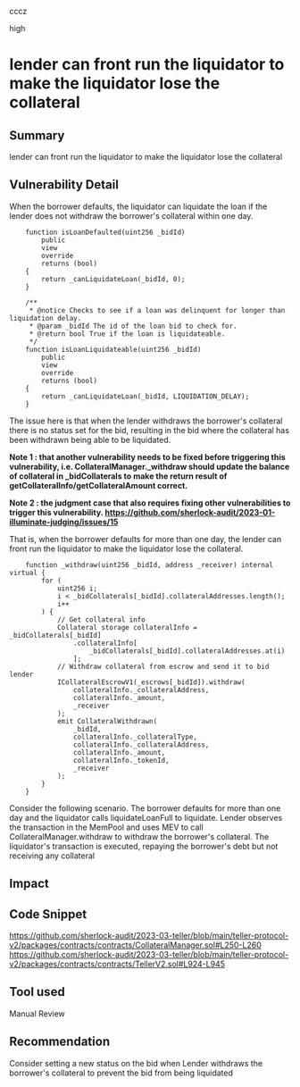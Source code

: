 cccz

high

# lender can front run the liquidator to make the liquidator lose the collateral

## Summary
lender can front run the liquidator to make the liquidator lose the collateral
## Vulnerability Detail
When the borrower defaults, the liquidator can liquidate the loan if the lender does not withdraw the borrower's collateral within one day.
```solidity
    function isLoanDefaulted(uint256 _bidId)
        public
        view
        override
        returns (bool)
    {
        return _canLiquidateLoan(_bidId, 0);
    }

    /**
     * @notice Checks to see if a loan was delinquent for longer than liquidation delay.
     * @param _bidId The id of the loan bid to check for.
     * @return bool True if the loan is liquidateable.
     */
    function isLoanLiquidateable(uint256 _bidId)
        public
        view
        override
        returns (bool)
    {
        return _canLiquidateLoan(_bidId, LIQUIDATION_DELAY);
    }
```
The issue here is that when the lender withdraws the borrower's collateral there is no status set for the bid, resulting in the bid where the collateral has been withdrawn being able to be liquidated.

**Note 1 : that another vulnerability needs to be fixed before triggering this vulnerability, i.e. CollateralManager._withdraw should update the balance of collateral in _bidCollaterals to make the return result of getCollateralInfo/getCollateralAmount correct.**

**Note 2 : the judgment case that also requires fixing other vulnerabilities to trigger this vulnerability. https://github.com/sherlock-audit/2023-01-illuminate-judging/issues/15**

That is, when the borrower defaults for more than one day, the lender can front run the liquidator to make the liquidator lose the collateral.
```solidity
    function _withdraw(uint256 _bidId, address _receiver) internal virtual {
        for (
            uint256 i;
            i < _bidCollaterals[_bidId].collateralAddresses.length();
            i++
        ) {
            // Get collateral info
            Collateral storage collateralInfo = _bidCollaterals[_bidId]
                .collateralInfo[
                    _bidCollaterals[_bidId].collateralAddresses.at(i)
                ];
            // Withdraw collateral from escrow and send it to bid lender
            ICollateralEscrowV1(_escrows[_bidId]).withdraw(
                collateralInfo._collateralAddress,
                collateralInfo._amount,
                _receiver
            );
            emit CollateralWithdrawn(
                _bidId,
                collateralInfo._collateralType,
                collateralInfo._collateralAddress,
                collateralInfo._amount,
                collateralInfo._tokenId,
                _receiver
            );
        }
    }
```
Consider the following scenario.
The borrower defaults for more than one day and the liquidator calls liquidateLoanFull to liquidate.
Lender observes the transaction in the MemPool and uses MEV to call CollateralManager.withdraw to withdraw the borrower's collateral.
The liquidator's transaction is executed, repaying the borrower's debt but not receiving any collateral
## Impact

## Code Snippet
https://github.com/sherlock-audit/2023-03-teller/blob/main/teller-protocol-v2/packages/contracts/contracts/CollateralManager.sol#L250-L260
https://github.com/sherlock-audit/2023-03-teller/blob/main/teller-protocol-v2/packages/contracts/contracts/TellerV2.sol#L924-L945

## Tool used

Manual Review

## Recommendation
Consider setting a new status on the bid when Lender withdraws the borrower's collateral to prevent the bid from being liquidated
